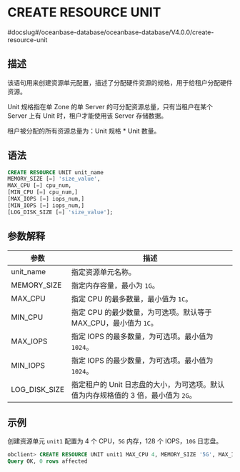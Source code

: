 # CREATE RESOURCE UNIT 
#docslug#/oceanbase-database/oceanbase-database/V4.0.0/create-resource-unit


## 描述 

该语句用来创建资源单元配置，描述了分配硬件资源的规格，用于给租户分配硬件资源。

Unit 规格指在单 Zone 的单 Server 的可分配资源总量，只有当租户在某个 Server 上有 Unit 时，租户才能使用该 Server 存储数据。

租户被分配的所有资源总量为：Unit 规格 \* Unit 数量。

## 语法 

```sql
CREATE RESOURCE UNIT unit_name 
MEMORY_SIZE [=] 'size_value',
MAX_CPU [=] cpu_num, 
[MIN_CPU [=] cpu_num,]
[MAX_IOPS [=] iops_num,]
[MIN_IOPS [=] iops_num,] 
[LOG_DISK_SIZE [=] 'size_value'];
```



## 参数解释 

|       参数        |                            描述                            |
|-----------------|----------------------------------------------------------|
| unit_name  | 指定资源单元名称。|
| MEMORY_SIZE  | 指定内存容量，最小为 `1G`。|
| MAX_CPU         | 指定 CPU 的最多数量，最小值为 `1C`。                                                       |
| MIN_CPU         | 指定 CPU 的最少数量，为可选项。默认等于 MAX_CPU，最小值为 `1C`。                                                       |
| MAX_IOPS        | 指定 IOPS 的最多数量，为可选项。最小值为 `1024`。                                       |
| MIN_IOPS        | 指定 IOPS 的最少数量，为可选项。最小值为 `1024`。                                                      |
| LOG_DISK_SIZE | 指定租户的 Unit 日志盘的大小，为可选项。默认值为内存规格值的 3 倍，最小值为 `2G`。|



## 示例 

创建资源单元 `unit1` 配置为 4 个 CPU，`5G` 内存，128 个 IOPS，`10G` 日志盘。

```sql
obclient> CREATE RESOURCE UNIT unit1 MAX_CPU 4, MEMORY_SIZE '5G', MAX_IOPS 1280,LOG_DISK_SIZE '10G', MIN_IOPS=1024;
Query OK, 0 rows affected 
```


